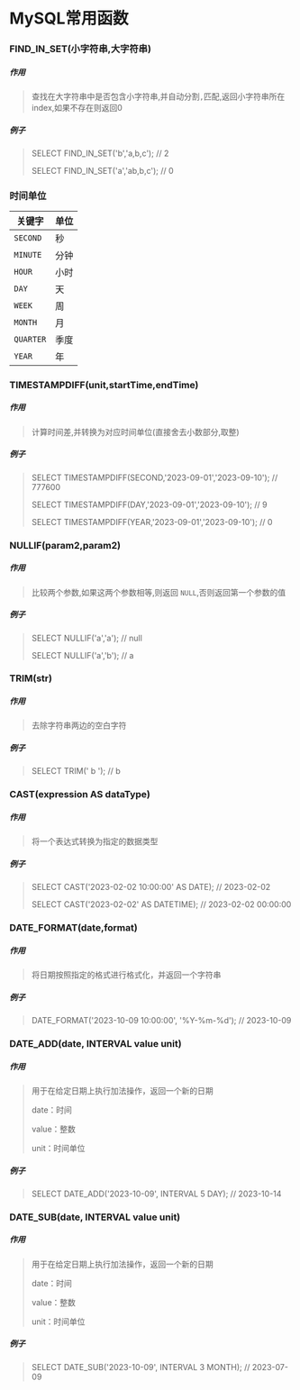 # MySQL常用函数



### FIND_IN_SET(小字符串,大字符串)

##### 作用

> 查找在大字符串中是否包含小字符串,并自动分割`,`匹配,返回小字符串所在index,如果不存在则返回0

##### 例子

> SELECT FIND_IN_SET('b','a,b,c'); // 2
>
> SELECT FIND_IN_SET('a','ab,b,c'); // 0



### 时间单位

| 关键字    | 单位 |
| --------- | ---- |
| `SECOND`  | 秒   |
| `MINUTE`  | 分钟 |
| `HOUR`    | 小时 |
| `DAY`     | 天   |
| `WEEK`    | 周   |
| `MONTH`   | 月   |
| `QUARTER` | 季度 |
| `YEAR`    | 年   |

##### 

### TIMESTAMPDIFF(unit,startTime,endTime)

##### 作用

> 计算时间差,并转换为对应时间单位(直接舍去小数部分,取整)

##### 例子

> SELECT TIMESTAMPDIFF(SECOND,'2023-09-01','2023-09-10'); // 777600
>
> SELECT TIMESTAMPDIFF(DAY,'2023-09-01','2023-09-10'); // 9
>
> SELECT TIMESTAMPDIFF(YEAR,'2023-09-01','2023-09-10'); // 0



### NULLIF(param2,param2)

##### 作用

> 比较两个参数,如果这两个参数相等,则返回 `NULL`,否则返回第一个参数的值

##### 例子

> SELECT NULLIF('a','a'); // null
>
> SELECT NULLIF('a','b'); // a



### TRIM(str)

##### 作用

> 去除字符串两边的空白字符

##### 例子

> SELECT TRIM('  b  '); // b
>



### CAST(expression AS dataType)

##### 作用

> 将一个表达式转换为指定的数据类型

##### 例子

> SELECT CAST('2023-02-02 10:00:00' AS DATE); // 2023-02-02
>
> SELECT CAST('2023-02-02' AS DATETIME); // 2023-02-02 00:00:00



### DATE_FORMAT(date,format)

##### 作用

> 将日期按照指定的格式进行格式化，并返回一个字符串

##### 例子

> DATE_FORMAT('2023-10-09 10:00:00', '%Y-%m-%d'); // 2023-10-09



### DATE_ADD(date, INTERVAL value unit)

##### 作用

> 用于在给定日期上执行加法操作，返回一个新的日期
>
> date：时间
>
> value：整数
>
> unit：时间单位

##### 例子

> SELECT DATE_ADD('2023-10-09', INTERVAL 5 DAY); // 2023-10-14



### DATE_SUB(date, INTERVAL value unit)

##### 作用

> 用于在给定日期上执行加法操作，返回一个新的日期
>
> date：时间
>
> value：整数
>
> unit：时间单位

##### 例子

> SELECT DATE_SUB('2023-10-09', INTERVAL 3 MONTH); // 2023-07-09

